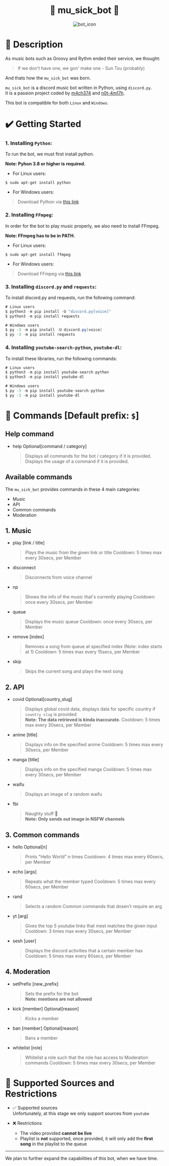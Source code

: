 <h1 align="center">
  &#127925 mu_sick_bot &#127925
</h1>

<p align = "center">
  <img src="asset/mu_sick_bot_icon.png" alt="bot_icon">
</p>

# :book: Description
As music bots such as Groovy and Rythm ended their service, we thought:  
> If we don't have one, we gon' make one - Sun Tsu (probably)

And thats how the `mu_sick_bot` was born.  

`mu_sick_bot` is a discord music bot written in Python, using `discord.py`.  
It is a passion project coded by [m4ch374](https://github.com/m4ch374) and [n0t-4m17h](https://github.com/n0t-4m17h).

This bot is compatible for both `Linux` and `Windows`.

# :heavy_check_mark: Getting Started

### **1. Installing `Python`:**

To run the bot, we must first install python.

**Note: Pyhon 3.8 or higher is required.**

* For Linux users:
```
$ sudo apt-get install python
```  
* For Windows users:

> Download Python via [this link](https://www.python.org/downloads/)

### **2. Installing `FFmpeg`:**

In order for the bot to play music properly, we also need to install FFmpeg.

**Note: FFmpeg has to be in PATH.**

* For Linux users:
```
$ sudo apt-get install ffmpeg
```

* For Windows users:

> Download FFmpeg via [this link](https://www.gyan.dev/ffmpeg/builds/ffmpeg-git-full.7z)

### **3. Installing `discord.py` and `requests`:**

To install discord.py and requests, run the following command:
```cs
# Linux users
$ python3 -m pip install -U "discord.py[voice]"
$ python3 -m pip install requests

# Windows users
$ py -3 -m pip install -U discord.py[voice]
$ py -3 -m pip install requests
```

### **4. Installing `youtube-search-python`, `youtube-dl`:**

To install these libraries, run the following commands:

```cs
# Linux users
$ python3 -m pip install youtube-search-python
$ python3 -m pip install youtube-dl

# Windows users
$ py -3 -m pip install youtube-search-python
$ py -3 -m pip install youtube-dl
```

# :robot: Commands [Default prefix: `$`]

## Help command
* help Optional[command / category]

  > Displays all commands for the bot / category if it is provided.  
  > Displays the usage of a command if it is provided.

## Available commands

The `mu_sick_bot` provides commands in these 4 main categories:

* Music
* API
* Common commands
* Moderation

## 1. Music
* play [link / title]

  > Plays the music from the given link or title
  > Cooldown: 5 times max every 30secs, per Member

* disconnect

  > Disconnects from voice channel

* np

  > Shows the info of the music that's currently playing
  > Cooldown: once every 30secs, per Member

* queue

  > Displays the music queue
  > Cooldown: once every 30secs, per Member

* remove [index]

  > Removes a song from queue at specified index (Note: index starts at 1)
  > Cooldown: 5 times max every 15secs, per Member

* skip

  > Skips the current song and plays the next song

## 2. API
* covid Optional[country_slug]

  > Displays global covid data, displays data for specific country if `country slug` is provided  
  > **Note: The data retrieved is kinda inaccurate.**
  > Cooldown: 5 times max every 30secs, per Member

* anime [title]

  > Displays info on the specified anime
  > Cooldown: 5 times max every 30secs, per Member

* manga [title]

  > Displays info on the specified manga
  > Cooldown: 5 times max every 30secs, per Member

* waifu

  > Displays an image of a random waifu

* fbi

  > Naughty stuff :eyes:  
  > **Note: Only sends out image in NSFW channels**

## 3. Common commands

* hello Optional[n]

  > Prints "Hello World" n times
  > Cooldown: 4 times max every 60secs, per Member

* echo [args]

  > Repeats what the member typed
  > Cooldown: 5 times max every 60secs, per Member

* rand

  > Selects a random Common commands that dosen't require an arg

* yt [arg]

  > Gives the top 5 youtube links that mest matches the given input
  > Cooldown: 3 times max every 30secs, per Member

* sesh [user]
  > Displays the discord activities that a certain member has
  > Cooldown: 5 times max every 60secs, per Member

## 4. Moderation
* setPrefix [new_prefix]

  > Sets the prefix for the bot  
  > **Note: mentions are not allowed**

* kick [member] Optional[reason]

  > Kicks a member

* ban [member] Optional[reason]

  > Bans a member

* whitelist [role]

  > Whitelist a role such that the role has access to Moderation commands
  > Cooldown: 5 times max every 30secs, per Member

# :triangular_ruler: Supported Sources and Restrictions
* :white_check_mark: Supported sources  
Unfortunately, at this stage we only support sources from `youtube`

* :x: Restrictions
  * The video provided **cannot be live**
  * Playlist is **not** supported, once provided, it will only add the **first song** in the playlist to the queue

----

We plan to further expand the capabilities of this bot, when we have time.